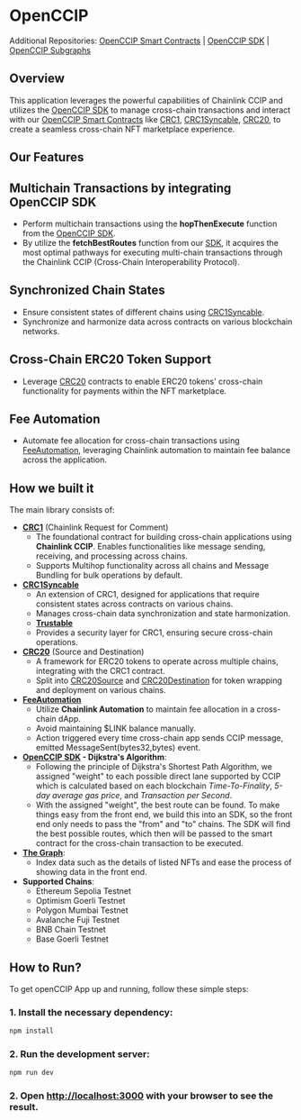 # OpenCCIP

Additional Repositories: [OpenCCIP Smart Contracts](https://github.com/Nava-Labs/openccip-contracts) | [OpenCCIP SDK](https://github.com/Nava-Labs/openccip-sdk) | [OpenCCIP Subgraphs](https://github.com/Nava-Labs/openccip-subgraph)

## Overview

This application leverages the powerful capabilities of Chainlink CCIP and utilizes the [OpenCCIP SDK](https://github.com/Nava-Labs/openccip-sdk) to manage cross-chain transactions and interact with our [OpenCCIP Smart Contracts](https://github.com/Nava-Labs/openccip-contracts) like [CRC1](https://github.com/Nava-Labs/openccip-contracts/tree/dev#crc1), [CRC1Syncable](https://github.com/Nava-Labs/openccip-contracts/tree/dev#crc1syncable), [CRC20](https://github.com/Nava-Labs/openccip-contracts/tree/dev#crc20-source-and-destination), to create a seamless cross-chain NFT marketplace experience.

## Our Features

## Multichain Transactions by integrating OpenCCIP SDK

- Perform multichain transactions using the **hopThenExecute** function from the [OpenCCIP SDK](https://github.com/Nava-Labs/openccip-sdk).
- By utilize the **fetchBestRoutes** function from our [SDK](https://github.com/Nava-Labs/openccip-sdk), it acquires the most optimal pathways for executing multi-chain transactions through the Chainlink CCIP (Cross-Chain Interoperability Protocol).

## Synchronized Chain States

- Ensure consistent states of different chains using [CRC1Syncable](https://github.com/Nava-Labs/openccip-contracts/tree/dev#crc1syncable).
- Synchronize and harmonize data across contracts on various blockchain networks.

## Cross-Chain ERC20 Token Support

- Leverage [CRC20](https://github.com/Nava-Labs/openccip-contracts/tree/dev#crc20-source-and-destination) contracts to enable ERC20 tokens' cross-chain functionality for payments within the NFT marketplace.

## Fee Automation

- Automate fee allocation for cross-chain transactions using [FeeAutomation](https://github.com/Nava-Labs/openccip-contracts/tree/dev#feeautomation), leveraging Chainlink automation to maintain fee balance across the application.

## How we built it

The main library consists of:

- **[CRC1](https://github.com/Nava-Labs/openccip-contracts/blob/dev/src/ccip/CRC1/CRC1.sol)** (Chainlink Request for Comment)
  - The foundational contract for building cross-chain applications using **Chainlink CCIP**. Enables functionalities like message sending, receiving, and processing across chains.
  - Supports Multihop functionality across all chains and Message Bundling for bulk operations by default.
- **[CRC1Syncable](https://github.com/Nava-Labs/openccip-contracts/blob/dev/src/ccip/CRC1/extensions/CRC1Syncable.sol)**
  - An extension of CRC1, designed for applications that require consistent states across contracts on various chains.
  - Manages cross-chain data synchronization and state harmonization.
  - **[Trustable](https://github.com/Nava-Labs/openccip-contracts/blob/dev/src/ccip/CRC1/Trustable.sol)**
  - Provides a security layer for CRC1, ensuring secure cross-chain operations.
- **[CRC20](https://github.com/Nava-Labs/openccip-contracts/tree/dev/src/ccip/CRC20)** (Source and Destination)
  - A framework for ERC20 tokens to operate across multiple chains, integrating with the CRC1 contract.
  - Split into [CRC20Source](https://github.com/Nava-Labs/openccip-contracts/blob/dev/src/ccip/CRC20/CRC20Source.sol) and [CRC20Destination](https://github.com/Nava-Labs/openccip-contracts/blob/dev/src/ccip/CRC20/CRC20Destination.sol) for token wrapping and deployment on various chains.
- **[FeeAutomation](https://github.com/Nava-Labs/openccip-contracts/blob/dev/src/ccip/CRC1/utils/FeeAutomation.sol)**
  - Utilize **Chainlink Automation** to maintain fee allocation in a cross-chain dApp.
  - Avoid maintaining $LINK balance manually.
  - Action triggered every time cross-chain app sends CCIP message, emitted MessageSent(bytes32,bytes) event.
- **[OpenCCIP SDK](https://github.com/Nava-Labs/openccip-sdk) - Dijkstra's Algorithm**:
  - Following the principle of Dijkstra's Shortest Path Algorithm, we assigned "weight" to each possible direct lane supported by CCIP which is calculated based on each blockchain _Time-To-Finality_, _5-day average gas price_, and _Transaction per Second_.
  - With the assigned "weight", the best route can be found. To make things easy from the front end, we build this into an SDK, so the front end only needs to pass the "from" and "to" chains. The SDK will find the best possible routes, which then will be passed to the smart contract for the cross-chain transaction to be executed.
- **[The Graph](https://github.com/Nava-Labs/openccip-subgraph)**:
  - Index data such as the details of listed NFTs and ease the process of showing data in the front end.
- **Supported Chains**:
  - Ethereum Sepolia Testnet
  - Optimism Goerli Testnet
  - Polygon Mumbai Testnet
  - Avalanche Fuji Testnet
  - BNB Chain Testnet
  - Base Goerli Testnet

## How to Run?

To get openCCIP App up and running, follow these simple steps:

### 1. Install the necessary dependency:

```bash
npm install
```

### 2. Run the development server:

```bash
npm run dev
```

### 2. Open [http://localhost:3000](http://localhost:3000) with your browser to see the result.

